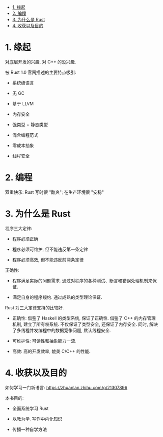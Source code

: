 
<!-- @import "[TOC]" {cmd="toc" depthFrom=1 depthTo=6 orderedList=false} -->

<!-- code_chunk_output -->

- [1. 缘起](#1-缘起)
- [2. 编程](#2-编程)
- [3. 为什么是 Rust](#3-为什么是-rust)
- [4. 收获以及目的](#4-收获以及目的)

<!-- /code_chunk_output -->

# 1. 缘起

对底层开发的兴趣, 对 C++ 的没兴趣.

被 Rust 1.0 官网描述的主要特点吸引:

* 系统级语言

* 无 GC

* 基于 LLVM

* 内存安全

* 强类型 + 静态类型

* 混合编程范式

* 零成本抽象

* 线程安全

# 2. 编程

双重快乐: Rust 写时很 "酸爽"; 在生产环境很 "安稳"

# 3. 为什么是 Rust

程序三大定律:

* 程序必须正确

* 程序必须可维护, 但不能违反第一条定律

* 程序必须高效, 但不能违反前两条定律

正确性: 

* 程序满足实际的问题需求. 通过对程序的各种测试、断言和错误处理机制来保证.

* 满足自身的程序规约. 通过成熟的类型理论保证.

Rust 对三大定律支持的比较好.

* 正确性: 借鉴了 Haskell 的类型系统, 保证了正确性. 借鉴了 C++ 的内存管理机制, 建立了所有权系统. 不仅保证了类型安全, 还保证了内存安全. 同时, 解决了多线程并发编程中的数据竞争问题, 默认线程安全.

* 可维护性: 可读性和抽象能力一流.

* 高效: 高的开发效率, 媲美 C/C++ 的性能.

# 4. 收获以及目的

如何学习一门新语言: https://zhuanlan.zhihu.com/p/21307896

本书目的:

* 全面系统学习 Rust

* 以教为学. 写作中内化知识

* 传播一种自学方法